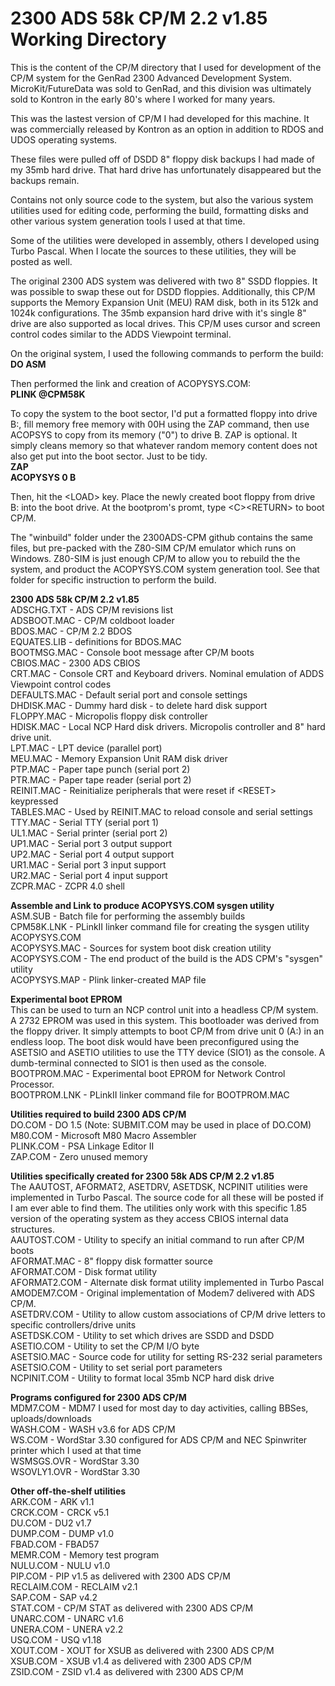 # 2300 ADS 58k CP/M 2.2 v1.85 Working Directory

This is the content of the CP/M directory that I used for development of the CP/M system
for the GenRad 2300 Advanced Development System. MicroKit/FutureData was sold to GenRad,
and this division was ultimately sold to Kontron in the early 80's where I worked for
many years.

This was the lastest version of CP/M I had developed for this machine. It was commercially
released by Kontron as an option in addition to RDOS and UDOS operating systems.

These files were pulled off of DSDD 8" floppy disk backups I had made of my 35mb hard drive.
That hard drive has unfortunately disappeared but the backups remain.

Contains not only source code to the system, but also the various system utilities
used for editing code, performing the build, formatting disks and other various
system generation tools I used at that time.

Some of the utilities were developed in assembly, others I developed using Turbo Pascal.
When I locate the sources to these utilities, they will be posted as well.

The original 2300 ADS system was delivered with two 8" SSDD floppies. It was possible
to swap these out for DSDD floppies. Additionally, this CP/M supports the Memory
Expansion Unit (MEU) RAM disk, both in its 512k and 1024k configurations. The 35mb
expansion hard drive with it's single 8" drive are also supported as local drives. This
CP/M uses cursor and screen control codes similar to the ADDS Viewpoint terminal.

On the original system, I used the following commands to perform the build:<br>
<b>DO ASM</b><br>

Then performed the link and creation of ACOPYSYS.COM:<br>
<b>PLINK @CPM58K</b><br>

To copy the system to the boot sector, I'd put a formatted floppy into drive B:,
fill memory free memory with 00H using the ZAP command, then use ACOPSYS to copy
from its memory ("0") to drive B. ZAP is optional. It simply cleans memory so that
whatever random memory content does not also get put into the boot sector. Just to
be tidy.<br>
<b>ZAP</b><br>
<b>ACOPYSYS 0 B</b><br>

Then, hit the \<LOAD\> key. Place the newly created boot floppy from drive B: into the
boot drive. At the bootprom's promt, type \<C\>\<RETURN\> to boot CP/M.

The "winbuild" folder under the 2300ADS-CPM github contains the same files, but pre-packed
with the Z80-SIM CP/M emulator which runs on Windows. Z80-SIM is just enough CP/M to
allow you to rebuild the the system, and product the ACOPYSYS.COM system generation
tool. See that folder for specific instruction to perform the build.

<b>2300 ADS 58k CP/M 2.2 v1.85</b><br>
ADSCHG.TXT    - ADS CP/M revisions list<br>
ADSBOOT.MAC   - CP/M coldboot loader<br>
BDOS.MAC      - CP/M 2.2 BDOS<br>
EQUATES.LIB   - definitions for BDOS.MAC<br>
BOOTMSG.MAC   - Console boot message after CP/M boots<br>
CBIOS.MAC     - 2300 ADS CBIOS<br>
CRT.MAC       - Console CRT and Keyboard drivers. Nominal emulation of ADDS Viewpoint control codes<br>
DEFAULTS.MAC  - Default serial port and console settings<br>
DHDISK.MAC    - Dummy hard disk - to delete hard disk support<br>
FLOPPY.MAC    - Micropolis floppy disk controller<br>
HDISK.MAC     - Local NCP Hard disk drivers. Micropolis controller and 8" hard drive unit.<br>
LPT.MAC       - LPT device (parallel port)<br>
MEU.MAC       - Memory Expansion Unit RAM disk driver<br>
PTP.MAC       - Paper tape punch (serial port 2)<br>
PTR.MAC       - Paper tape reader (serial port 2)<br>
REINIT.MAC    - Reinitialize peripherals that were reset if \<RESET\> keypressed<br>
TABLES.MAC    - Used by REINIT.MAC to reload console and serial settings<br>
TTY.MAC       - Serial TTY (serial port 1)<br>
UL1.MAC       - Serial printer (serial port 2)<br>
UP1.MAC       - Serial port 3 output support<br>
UP2.MAC       - Serial port 4 output support<br>
UR1.MAC       - Serial port 3 input support<br>
UR2.MAC       - Serial port 4 input support<br>
ZCPR.MAC      - ZCPR 4.0 shell<br>

<b>Assemble and Link to produce ACOPYSYS.COM sysgen utility</b><br> 
ASM.SUB       - Batch file for performing the assembly builds<br>
CPM58K.LNK    - PLinkII linker command file for creating the sysgen utility ACOPYSYS.COM<br>
ACOPYSYS.MAC  - Sources for system boot disk creation utility<br>
ACOPYSYS.COM  - The end product of the build is the ADS CPM's "sysgen" utility<br>
ACOPYSYS.MAP  - Plink linker-created MAP file<br>

<b>Experimental boot EPROM</b><br>
This can be used to turn an NCP control unit into a headless CP/M system. A 2732 EPROM was used in this system. This bootloader was derived from the floppy driver. It simply attempts to boot CP/M from drive unit 0 (A:) in an endless loop. The boot disk would have been preconfigured using the ASETSIO and ASETIO utilities to use the TTY device (SIO1) as the console. A dumb-terminal connected to SIO1 is then used as the console.<br>
BOOTPROM.MAC  - Experimental boot EPROM for Network Control Processor.<br> 
BOOTPROM.LNK  - PLinkII linker command file for BOOTPROM.MAC<br>

<b>Utilities required to build 2300 ADS CP/M</b><br>
DO.COM        - DO 1.5 (Note: SUBMIT.COM may be used in place of DO.COM)<br>
M80.COM       - Microsoft M80 Macro Assembler<br>
PLINK.COM     - PSA Linkage Editor II<br>
ZAP.COM       - Zero unused memory<br>

<b>Utilities specifically created for 2300 58k ADS CP/M 2.2 v1.85</b><br>
The AAUTOST, AFORMAT2, ASETDRV, ASETDSK, NCPINIT utilities were implemented in Turbo Pascal. The source code for all these will be posted if I am ever able to find them. The utilities only work with this specific 1.85 version of the operating system as they access CBIOS internal data structures.<br> 
AAUTOST.COM   - Utility to specify an initial command to run after CP/M boots<br>
AFORMAT.MAC   - 8" floppy disk formatter source<br>
AFORMAT.COM   - Disk format utility<br>
AFORMAT2.COM  - Alternate disk format utility implemented in Turbo Pascal<br>
AMODEM7.COM   - Original implementation of Modem7 delivered with ADS CP/M.<br>
ASETDRV.COM   - Utility to allow custom associations of CP/M drive letters to specific controllers/drive units<br>
ASETDSK.COM   - Utility to set which drives are SSDD and DSDD<br>
ASETIO.COM    - Utility to set the CP/M I/O byte<br>
ASETSIO.MAC   - Source code for utility for setting RS-232 serial parameters<br>
ASETSIO.COM   - Utility to set serial port parameters<br>
NCPINIT.COM   - Utility to format local 35mb NCP hard disk drive<br>

<b>Programs configured for 2300 ADS CP/M</b><br>
MDM7.COM      - MDM7 I used for most day to day activities, calling BBSes, uploads/downloads<br>
WASH.COM      - WASH v3.6 for ADS CP/M<br>
WS.COM        - WordStar 3.30 configured for ADS CP/M and NEC Spinwriter printer which I used at that time<br>
WSMSGS.OVR    - WordStar 3.30<br>
WSOVLY1.OVR   - WordStar 3.30<br>

<b>Other off-the-shelf utilities</b><br>
ARK.COM       - ARK v1.1<br>
CRCK.COM      - CRCK v5.1<br>
DU.COM        - DU2 v1.7<br>
DUMP.COM      - DUMP v1.0<br>
FBAD.COM      - FBAD57<br>
MEMR.COM      - Memory test program<br>
NULU.COM      - NULU v1.0<br>
PIP.COM       - PIP v1.5 as delivered with 2300 ADS CP/M<br>
RECLAIM.COM   - RECLAIM v2.1<br>
SAP.COM       - SAP v4.2<br>
STAT.COM      - CP/M STAT as delivered with 2300 ADS CP/M<br>
UNARC.COM     - UNARC v1.6<br>
UNERA.COM     - UNERA v2.2<br>
USQ.COM       - USQ v1.18<br>
XOUT.COM      - XOUT for XSUB as delivered with 2300 ADS CP/M<br>
XSUB.COM      - XSUB v1.4 as delivered with 2300 ADS CP/M<br>
ZSID.COM      - ZSID v1.4 as delivered with 2300 ADS CP/M<br>
